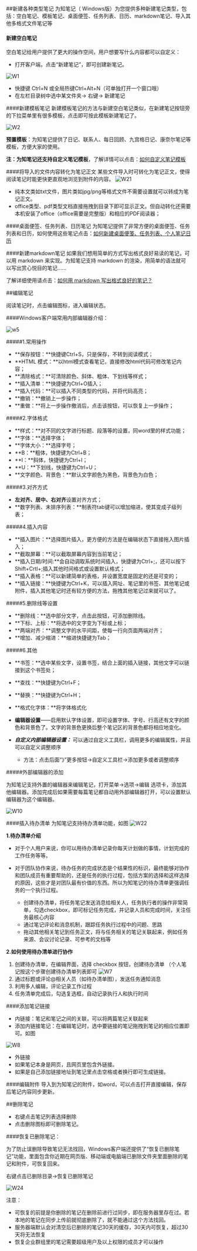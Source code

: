 ##新建各种类型笔记
为知笔记（ Windows版）为您提供多种新建笔记类型，包括：空白笔记、模板笔记、桌面便签、任务列表、日历、markdown笔记、导入其他多格式文件笔记等
#### 新建空白笔记
空白笔记给用户提供了更大的操作空间，用户想要写什么内容都可以自定义：

+ 打开客户端，点击“新建笔记”，即可创建新笔记。

![W1](img/W1.png)
+ 快捷键 Ctrl+N 或全局热键Ctrl+Alt+N（可单独打开一个窗口哦）
+ 在左栏目录树中选中某文件夹-> 右键-> 新建笔记


####新建模板笔记
新建模板笔记的方法与新建空白笔记类似，在新建笔记按钮旁的下拉菜单里有很多模板，点击即可按此模板新建笔记了。

![W2](img\W2.jpg)

**预置模板**：为知笔记提供了日记、联系人、每日回顾、九宫格日记、康奈尔笔记等模板，方便大家的使用。

**注：**为知笔记还支持**自定义笔记模板**，了解详情可以点击：[如何自定义笔记模板](http://blog.wiz.cn/faq-templates.html)

####将导入的文件内容转化为笔记正文
某些文件导入时可转化为笔记正文，使得阅读笔记时能更快更直观地浏览到附件的内容。
![W21](img/W21.jpg)

+ 纯本文类如txt文件，图片类如jpg/png等格式文件不需要设置就可以转成为笔记正文。
+ office类型、pdf类型文档直接拖拽到目录下即可显示正文。但自动转化还需要本机安装了office（office需要是完整版）和相应的PDF阅读器；



####桌面便签、任务列表、日历笔记
为知笔记提供了非常方便的桌面便签、任务列表和日历，如何使用这些笔记点击：[如何新建桌面便笺、任务列表、个人笔记日历](http://blog.wiz.cn/wizsticker.html)

####新建markdown笔记
如果我们想用简单的方式写出格式良好易读的笔记，可以用 markdown 来实现。为知笔记支持 markdown 的渲染，用简单的语法就可以写出赏心悦目的笔记……

了解详细使用请点击：[如何用 markdown 写出格式良好的笔记？](http://blog.wiz.cn/feature-markdown.html)

##编辑笔记

阅读笔记时，点击编辑图标，进入编辑状态。

####Windows客户端常用内部编辑器介绍：

![w5](img/W5.jpg)

#####1.常用操作

+ **保存按钮：**快捷键Ctrl+S，只是保存，不转到阅读模式；
+ **HTML 模式：**以html模式查看笔记，直接修改html代码可修改笔记内容；
+ **清除格式：**可清除颜色、斜体、粗体、下划线等样式；
+ **插入清单：**快捷键为Ctrl+O插入；
+ **插入代码：**可以插入不同类型的代码，并将代码高亮；
+ **撤销：**撤销上一步操作；
+ **重做：**将上一步操作撤消后，点击该按钮，可以恢复上一步操作；

#####2.字体格式
+ **样式：**对不同的文字进行标题、段落等的设置，同word里的样式功能；
+ **字体：**选择字体；
+ **字体大小：**选择字号；
+ **B：**粗体，快捷键为Ctrl+B；
+ **I：**斜体，快捷键为Ctrl+I；
+ **U：**下划线，快捷键为Ctrl+U；
+ **文字颜色、背景色：**默认文字颜色为黑色，背景色为白色；

#####3.对齐方式

+ **左对齐、居中、右对齐**设置对齐方式；
+ **数字列表、未排序列表：**制表符tab键可以增加缩进，使其变成子级列表；

#####4.插入内容
+ **插入图片：**选择图片插入，更方便的方法是在编辑状态下直接拖入图片插入；
+ **截取屏幕：**可以截取屏幕内容到当前笔记；
+ **插入日期/时间:**会自动调取系统时间插入，快捷键为Ctrl+;，还可以按下Shift+Crtl+;插入其他时间格式或设置默认格式；
+ **插入表格：**可以新建简单的表格，并设置宽度是固定的还是可变的；
+ **插入链接：**快捷键为Ctrl+K，可以插入网址、笔记里的书签、其他笔记或附件，插入其他笔记时还有较方便的方法，拖拽其他笔记过来就可以了。

#####5.删除线等设置
+ **删除线：**选中部分文字，点击此按钮，可添加删除线。
+ **下标、上标：**将选中的文字变为下标或上标；
+ **两端对齐：**调整文字的水平间距，使每一行向页面两端对齐；
+ **增加、减少缩进：**缩进快捷键为Tab；

#####6.其他
+ **书签：**选中某些文字，设置书签，结合上面的插入链接，其他文字可以链接到这个书签处；
+ **查找：**快捷键为Ctrl+F；
+ **替换：**快捷键为Ctrl+H；
+ **格式化字体：**将字体格式化
+ **编辑器设置**——启用默认字体设置，即可设置字体、字号、行高还有文字的颜色和背景色了。文字的背景色更换后整个笔记区的背景色都将相应地变化。
+ ***自定义内部编辑器设置：***
可以通过自定义工具栏，调用更多的编辑属性，并且可以自定义调整顺序

  + 方法：点击后面“》”更多按钮->自定义工具栏->添加更多或者调整顺序

#####外部编辑器的添加

为知笔记支持外置的编辑器来编辑笔记，打开菜单->选项->编辑 选项卡，添加其他编辑器。添加完成后如果需要每篇笔记都自动用外部编辑器打开，可以设置默认编辑器为这个编辑器。

![W10](img/W10.png)


####插入待办清单
为知笔记支持待办清单功能，如图
![W22](img/W22.png)

**1.待办清单介绍**

+ 对于个人用户来说，你可以用待办清单记录你每天计划做的事情，计划完成的工作任务等等。

+ 对于团队协作来说，待办任务的完成状态是个结果性的标识，最终能够对协作和团队成员有重要帮助的，还是任务的执行过程，包括方案的选择和这样选择的原因，这些才是对团队最有价值的东西。所以为知笔记的待办清单更强调任务的一个执行过程。

  + 创建待办清单，将任务笔记发送消息给相关人，任务执行者的操作非常简单，勾选checkbox，即可标记任务完成，并记录人员和完成时间，关注任务最核心内容
  + 通过笔记评论和消息机制，跟踪任务执行过程中的问题、思路
  + 拖动其他相关笔记到任务正文，将与任务相关的笔记关联起来，例如任务来源、会议讨论记录、可参考的文档等

**2.如何使用待办清单进行协作**

1. 创建待办清单，在编辑界面，选择 checkbox 按钮，创建待办清单 （个人笔记按这个步骤创建待办清单列表即可
![W7](img/W7.jpg)
2. 通过标题或评论@相关人员（如待办清单图），发送任务通知消息
3. 利用多人编辑，评论记录工作过程
4. 任务清单完成后，勾选复选框，自动记录执行人和执行时间

####添加笔记链接
+ 内链接：笔记和笔记之间的关联，可以将两篇笔记关联起来
 + 添加内链接笔记：在编辑笔记时，选中要链接的笔记拖拽到笔记的相应位置即可。如图

![W8](img/W8.jpg)

+ 外链接
 + 如果笔记本身是网页，且网页里包含外链接。
 + 如果是自己添加链接地址到笔记里点击空格或者换行即可生成链接。

####编辑附件
导入到为知笔记的附件，如word，可以点击打开直接编辑，保存后笔记内容同步更新。

##删除笔记

+ 右键点击笔记列表选择删除
+ 点击删除图标即可删除笔记。


####恢复已删除笔记：

为了防止误删除导致笔记无法找回，Windows客户端还提供了“恢复已删除笔记”功能，里面包含你近期在网页版、移动端或电脑端已删除文件夹里面删除的笔记和附件，可恢复回来。

右键点击已删除目录->恢复已删除笔记

![W24](img/W24.jpg)

注意：
+ 可恢复的前提是你删除的笔记在删除前进行过同步，即在服务器里存在过。若本地的笔记在同步上传前就彻底删除了，就不能通过这个方法找回。
+ 服务器端默认会对清空后已删除的笔记30天的缓存，30天内可恢复，超过30天将无法恢复
+ 恢复企业群组里的笔记需要超级用户及以上权限的成员才可以操作

